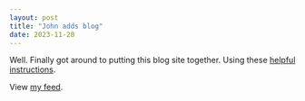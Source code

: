 ```yaml
---
layout: post
title: "John adds blog"
date: 2023-11-20
---
```


Well. Finally got around to putting this blog site together. Using these [helpful instructions](https://easyperf.net/guides/github-pages).

View [my feed](http://tromp.github.io/blog/atom.xml).
